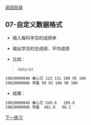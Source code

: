 <a href="https://github.com/pigzhuzhu55/hadoop_test">返回目录</a>

## 07-自定义数据格式

- 输入每科学员的成绩单
- 输出学员的总成绩、平均成绩

- 比如：
>  data.txt
```html
19020090040 秦心芯 123 131 100 95 100
19020090006 李磊 99 92 100 90 100
```

- 结果：
```html
19020090040	秦心芯	549.0	109.8
19020090006	李磊	481.0	96.2
```

<a href="../caseemail">下一练习</a>